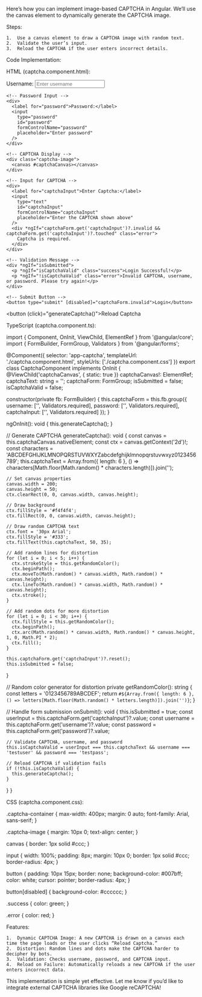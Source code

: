 Here’s how you can implement image-based CAPTCHA in Angular. We’ll use the canvas element to dynamically generate the CAPTCHA image.

Steps:

	1.	Use a canvas element to draw a CAPTCHA image with random text.
	2.	Validate the user’s input.
	3.	Reload the CAPTCHA if the user enters incorrect details.

Code Implementation:

HTML (captcha.component.html):

<div class="captcha-container">
  <form [formGroup]="captchaForm" (ngSubmit)="onSubmit()">
    <!-- Username Input -->
    <div>
      <label for="username">Username:</label>
      <input
        type="text"
        id="username"
        formControlName="username"
        placeholder="Enter username"
      />
    </div>

    <!-- Password Input -->
    <div>
      <label for="password">Password:</label>
      <input
        type="password"
        id="password"
        formControlName="password"
        placeholder="Enter password"
      />
    </div>

    <!-- CAPTCHA Display -->
    <div class="captcha-image">
      <canvas #captchaCanvas></canvas>
    </div>

    <!-- Input for CAPTCHA -->
    <div>
      <label for="captchaInput">Enter Captcha:</label>
      <input
        type="text"
        id="captchaInput"
        formControlName="captchaInput"
        placeholder="Enter the CAPTCHA shown above"
      />
      <div *ngIf="captchaForm.get('captchaInput')?.invalid && captchaForm.get('captchaInput')?.touched" class="error">
        Captcha is required.
      </div>
    </div>

    <!-- Validation Message -->
    <div *ngIf="isSubmitted">
      <p *ngIf="isCaptchaValid" class="success">Login Successful!</p>
      <p *ngIf="!isCaptchaValid" class="error">Invalid CAPTCHA, username, or password. Please try again!</p>
    </div>

    <!-- Submit Button -->
    <button type="submit" [disabled]="captchaForm.invalid">Login</button>
  </form>

  <!-- Reload CAPTCHA -->
  <button (click)="generateCaptcha()">Reload Captcha</button>
</div>

TypeScript (captcha.component.ts):

import { Component, OnInit, ViewChild, ElementRef } from '@angular/core';
import { FormBuilder, FormGroup, Validators } from '@angular/forms';

@Component({
  selector: 'app-captcha',
  templateUrl: './captcha.component.html',
  styleUrls: ['./captcha.component.css']
})
export class CaptchaComponent implements OnInit {
  @ViewChild('captchaCanvas', { static: true }) captchaCanvas!: ElementRef<HTMLCanvasElement>;
  captchaText: string = '';
  captchaForm: FormGroup;
  isSubmitted = false;
  isCaptchaValid = false;

  constructor(private fb: FormBuilder) {
    this.captchaForm = this.fb.group({
      username: ['', Validators.required],
      password: ['', Validators.required],
      captchaInput: ['', Validators.required]
    });
  }

  ngOnInit(): void {
    this.generateCaptcha();
  }

  // Generate CAPTCHA
  generateCaptcha(): void {
    const canvas = this.captchaCanvas.nativeElement;
    const ctx = canvas.getContext('2d')!;
    const characters = 'ABCDEFGHIJKLMNOPQRSTUVWXYZabcdefghijklmnopqrstuvwxyz0123456789';
    this.captchaText = Array.from({ length: 6 }, () => characters[Math.floor(Math.random() * characters.length)]).join('');

    // Set canvas properties
    canvas.width = 200;
    canvas.height = 50;
    ctx.clearRect(0, 0, canvas.width, canvas.height);

    // Draw background
    ctx.fillStyle = '#f4f4f4';
    ctx.fillRect(0, 0, canvas.width, canvas.height);

    // Draw random CAPTCHA text
    ctx.font = '30px Arial';
    ctx.fillStyle = '#333';
    ctx.fillText(this.captchaText, 50, 35);

    // Add random lines for distortion
    for (let i = 0; i < 5; i++) {
      ctx.strokeStyle = this.getRandomColor();
      ctx.beginPath();
      ctx.moveTo(Math.random() * canvas.width, Math.random() * canvas.height);
      ctx.lineTo(Math.random() * canvas.width, Math.random() * canvas.height);
      ctx.stroke();
    }

    // Add random dots for more distortion
    for (let i = 0; i < 30; i++) {
      ctx.fillStyle = this.getRandomColor();
      ctx.beginPath();
      ctx.arc(Math.random() * canvas.width, Math.random() * canvas.height, 1, 0, Math.PI * 2);
      ctx.fill();
    }

    this.captchaForm.get('captchaInput')?.reset();
    this.isSubmitted = false;
  }

  // Random color generator for distortion
  private getRandomColor(): string {
    const letters = '0123456789ABCDEF';
    return `#${Array.from({ length: 6 }, () => letters[Math.floor(Math.random() * letters.length)]).join('')}`;
  }

  // Handle form submission
  onSubmit(): void {
    this.isSubmitted = true;
    const userInput = this.captchaForm.get('captchaInput')?.value;
    const username = this.captchaForm.get('username')?.value;
    const password = this.captchaForm.get('password')?.value;

    // Validate CAPTCHA, username, and password
    this.isCaptchaValid = userInput === this.captchaText && username === 'testuser' && password === 'testpass';

    // Reload CAPTCHA if validation fails
    if (!this.isCaptchaValid) {
      this.generateCaptcha();
    }
  }
}

CSS (captcha.component.css):

.captcha-container {
  max-width: 400px;
  margin: 0 auto;
  font-family: Arial, sans-serif;
}

.captcha-image {
  margin: 10px 0;
  text-align: center;
}

canvas {
  border: 1px solid #ccc;
}

input {
  width: 100%;
  padding: 8px;
  margin: 10px 0;
  border: 1px solid #ccc;
  border-radius: 4px;
}

button {
  padding: 10px 15px;
  border: none;
  background-color: #007bff;
  color: white;
  cursor: pointer;
  border-radius: 4px;
}

button[disabled] {
  background-color: #cccccc;
}

.success {
  color: green;
}

.error {
  color: red;
}

Features:

	1.	Dynamic CAPTCHA Image: A new CAPTCHA is drawn on a canvas each time the page loads or the user clicks “Reload Captcha.”
	2.	Distortion: Random lines and dots make the CAPTCHA harder to decipher by bots.
	3.	Validation: Checks username, password, and CAPTCHA input.
	4.	Reload on Failure: Automatically reloads a new CAPTCHA if the user enters incorrect data.

This implementation is simple yet effective. Let me know if you’d like to integrate external CAPTCHA libraries like Google reCAPTCHA!